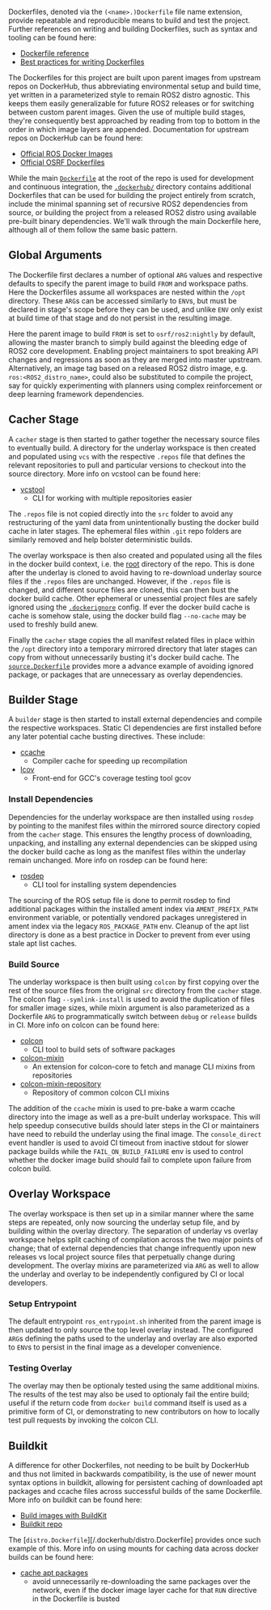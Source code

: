 Dockerfiles, denoted via the `(<name>.)Dockerfile` file name extension, provide repeatable and reproducible means to build and test the project. Further references on writing and building Dockerfiles, such as syntax and tooling can be found here:

* [Dockerfile reference
](https://docs.docker.com/engine/reference/builder)
* [Best practices for writing Dockerfiles
](https://docs.docker.com/develop/develop-images/dockerfile_best-practices)

The Dockerfiles for this project are built upon parent images from upstream repos on DockerHub, thus abbreviating environmental setup and build time, yet written in a parameterized style to remain ROS2 distro agnostic. This keeps them easily generalizable for future ROS2 releases or for switching between custom parent images. Given the use of multiple build stages, they're consequently best approached by reading from top to bottom in the order in which image layers are appended. Documentation for upstream repos on DockerHub can be found here:

* [Official ROS Docker Images](https://hub.docker.com/_/ros)
* [Official OSRF Dockerfiles](https://github.com/osrf/docker_images)

While the main [`Dockerfile`](/Dockerfile) at the root of the repo is used for development and continuous integration, the [`.dockerhub/`](/.dockerhub) directory contains additional Dockerfiles that can be used for building the project entirely from scratch, include the minimal spanning set of recursive ROS2 dependencies from source, or building the project from a released ROS2 distro using available pre-built binary dependencies. We'll walk through the main Dockerfile here, although all of them follow the same basic pattern.

## Global Arguments

The Dockerfile first declares a number of optional `ARG` values and respective defaults to specify the parent image to build `FROM` and workspace paths. Here the Dockerfiles assume all workspaces are nested within the `/opt` directory. These `ARG`s can be accessed similarly to `ENV`s, but must be declared in stage's scope before they can be used, and unlike `ENV` only exist at build time of that stage and do not persist in the resulting image.

Here the parent image to build `FROM` is set to `osrf/ros2:nightly` by default, allowing the master branch to simply build against the bleeding edge of ROS2 core development. Enabling project maintainers to spot breaking API changes and regressions as soon as they are merged into master upstream. Alternatively, an image tag based on a released ROS2 distro image, e.g. `ros:<ROS2_distro_name>`, could also be substituted to compile the project, say for quickly experimenting with planners using complex reinforcement or deep learning framework dependencies.

## Cacher Stage

A `cacher` stage is then started to gather together the necessary source files to eventually build. A directory for the underlay workspace is then created and populated using `vcs` with the respective `.repos` file that defines the relevant repositories to pull and particular versions to checkout into the source directory. More info on vcstool can be found here: 

* [vcstool](https://github.com/dirk-thomas/vcstool)
  * CLI for working with multiple repositories easier

The `.repos` file is not copied directly into the `src` folder to avoid any restructuring of the yaml data from unintentionally busting the docker build cache in later stages. The ephemeral files within `.git` repo folders are similarly removed and help bolster deterministic builds. 

The overlay workspace is then also created and populated using all the files in the docker build context, i.e. the [root](/) directory of the repo. This is done after the underlay is cloned to avoid having to re-download underlay source files if the `.repos` files are unchanged. However, if the `.repos` file is changed, and different source files are cloned, this can then bust the docker build cache. Other ephemeral or unessential project files are safely ignored using the [`.dockerignore`](/.dockerignore) config. If ever the docker build cache is cache is somehow stale, using the docker build flag `--no-cache` may be used to freshly build anew.

Finally the `cacher` stage copies the all manifest related files in place within the `/opt` directory into a temporary mirrored directory that later stages can copy from without unnecessarily busting it's docker build cache. The [`source.Dockerfile`](/.dockerhub/source.Dockerfile) provides more a advance example of avoiding ignored package, or packages that are unnecessary as overlay dependencies.

## Builder Stage

A `builder` stage is then started to install external dependencies and compile the respective workspaces. Static CI dependencies are first installed before any later potential cache busting directives. These include:

* [ccache](https://ccache.dev)
  * Compiler cache for speeding up recompilation
* [lcov](http://ltp.sourceforge.net/coverage/lcov.php)
  * Front-end for GCC's coverage testing tool gcov

### Install Dependencies

Dependencies for the underlay workspace are then installed using `rosdep` by pointing to the manifest files within the mirrored source directory copied from the `cacher` stage. This ensures the lengthy process of downloading, unpacking, and installing any external dependencies can be skipped using the docker build cache as long as the manifest files within the underlay remain unchanged. More info on rosdep can be found here:

* [rosdep](http://wiki.ros.org/rosdep)
  * CLI tool for installing system dependencies 

The sourcing of the ROS setup file is done to permit rosdep to find additional packages within the installed ament index via `AMENT_PREFIX_PATH` environment variable, or potentially vendored packages unregistered in ament index via the legacy `ROS_PACKAGE_PATH` env. Cleanup of the apt list directory is done as a best practice in Docker to prevent from ever using stale apt list caches.

### Build Source

The underlay workspace is then built using `colcon` by first copying over the rest of the source files from the original `src` directory from the `cacher` stage. The colcon flag `--symlink-install` is used to avoid the duplication of files for smaller image sizes, while mixin argument is also parameterized as a Dockerfile `ARG` to programmatically switch between `debug` or `release` builds in CI. More info on colcon can be found here:

* [colcon](https://colcon.readthedocs.io/en/released)
  * CLI tool to build sets of software packages
* [colcon-mixin](https://github.com/colcon/colcon-mixin)
  * An extension for colcon-core to fetch and manage CLI mixins from repositories
* [colcon-mixin-repository](https://github.com/colcon/colcon-mixin-repository)
  * Repository of common colcon CLI mixins

The addition of the `ccache` mixin is used to pre-bake a warm ccache directory into the image as well as a pre-built underlay workspace. This will help speedup consecutive builds should later steps in the CI or maintainers have need to rebuild the underlay using the final image. The `console_direct` event handler is used to avoid CI timeout from inactive stdout for slower package builds while the `FAIL_ON_BUILD_FAILURE` env is used to control whether the docker image build should fail to complete upon failure from colcon build.

## Overlay Workspace

The overlay workspace is then set up in a similar manner where the same steps are repeated, only now sourcing the underlay setup file, and by building within the overlay directory. The separation of underlay vs overlay workspace helps split caching of compilation across the two major points of change; that of external dependencies that change infrequently upon new releases vs local project source files that perpetually change during development. The overlay mixins are parameterized via `ARG` as well to allow the underlay and overlay to be independently configured by CI or local developers.

### Setup Entrypoint

The default entrypoint `ros_entrypoint.sh` inherited from the parent image is then updated to only source the top level overlay instead. The configured `ARG`s defining the paths used to the underlay and overlay are also exported to `ENV`s to persist in the final image as a developer convenience.

### Testing Overlay

The overlay may then be optionaly tested using the same additional mixins. The results of the test may also be used to optionaly fail the entire build; useful if the return code from `docker build` command itself is used as a primitive form of CI, or demonstrating to new contributors on how to locally test pull requests by invoking the colcon CLI.

## Buildkit

A difference for other Dockerfiles, not needing to be built by DockerHub and thus not limited in backwards compatibility, is the use of newer mount syntax options in buildkit, allowing for persistent caching of downloaded apt packages and ccache files across successful builds of the same Dockerfile. More info on buildkit can be found here: 

* [Build images with BuildKit
](https://docs.docker.com/develop/develop-images/build_enhancements)
* [Buildkit repo](https://github.com/moby/buildkit)

The [`distro.Dockerfile`][/.dockerhub/distro.Dockerfile] provides once such example of this. More info on using mounts for caching data across docker builds can be found here:

* [cache apt packages](https://github.com/moby/buildkit/blob/master/frontend/dockerfile/docs/experimental.md#example-cache-apt-packages)
  * avoid unnecessarily re-downloading the same packages over the network, even if the docker image layer cache for that `RUN` directive in the Dockerfile is busted
